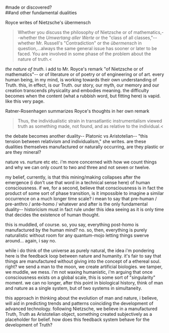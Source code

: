 #made or discovered?  
##and other fundamental dualities  

Royce writes of Nietzsche's übermensch  

>Whether you discuss the philosophy of Nietzsche or of mathematics,--whether the *Umwertang aller Werte* or the "class of all classes,"--whether Mr. Russell's "Contradiction" or the *übermensch* in question,...always the same general issue has sooner or later to be faced. You are involved in some phase of the problem about the nature of truth.< 

*the nature of truth*. i add to Mr. Royce's remark "of Nietzsche or of mathematics"-- or of literature or of poetry or of engineering or of art. every human being, in my mind, is working towards their own understanding of Truth. this, in effect, is our Truth. our story, our myth, our memory and our creation transcends physicality and embodies meaning. the difficulty becomes when the content (what a rubbish word, but fitting here) is vapid. like this very page. 

Ratner-Rosenhagen summarizes Royce's thoughts in her own remark

>Thus, the individualistic strain in transatlantic instrumentalism viewed truth as something made, not found, and as relative to the individual.< 

the debate becomes another duality-- Platonic vs Aristotelian-- "this tension between relativism and individualism," she writes. are these dualities themselves manufactured or naturally occurring, are they plastic or are they mineral? 

nature vs. nurture etc etc. i'm more concerned with how we count things and why we can only count to two and three and not seven or twelve. 

my belief, currently, is that this mining/making collapses after the emergence (i don't use that word in a technical sense here) of human consciousness. if we, for a second, believe that consciousness is in fact the product of some sort of phase transition, is it impossible to imagine a similar occurrence on a much longer time scale? i mean to say that pre-human / pre-anthro / ante-homo / whatever and after is the only fundamental duality-- historicism must in fact rule under this idea seeing as it is only time that decides the existence of human thought. 

this is muddled, of course. so, you say, everything post-homo is manufactured by the human mind? no. so, then, everything is purely naturalistic without room for any quantum-mojo letting things swerve around... again, i say no. 

while i do think of the universe as purely natural, the idea i'm pondering here is the feedback loop between nature and humanity. it's fair to say that things are manufactured without giving into the concept of a ethereal soul. right? we send a man to the moon, we create artificial biologies. we tamper, we muddle, we mess. i'm not waxing humanistic, i'm arguing that once consciousness exists on a global scale, this is some sort of "singularity" moment. we can no longer, after this point in biological history, think of man and nature as a single system, but of two systems in simultaneity.

this approach in thinking about the evolution of man and nature, i believe, will aid in predicting trends and patterns coinciding the development of advanced technology. following Nietzsche, we believe in a manufactured Truth, Truth as Aristotelian object, something created subjectively as a placeholder for belief. how does this feedback system behave for the development of Truth?       
